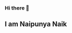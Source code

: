 ### Hi there 👋
## I am Naipunya Naik

<!--
**naipunya-naik/naipunya-naik** is a ✨ _special_ ✨ repository because its `README.md` (this file) appears on your GitHub profile.

Here are some ideas to get you started:

## 🔭 I’m currently working on to develop Covid-19 Website.
## 🌱 I’m currently learning HTML,CSS,JAVASCRIPT,PHP.
- 👯 I’m looking to collaborate on ...
- 🤔 I’m looking for help with ...
- 💬 Ask me about ...
- 📫 How to reach me: ...
- 😄 Pronouns: ...
- ⚡ Fun fact: ...
-->
